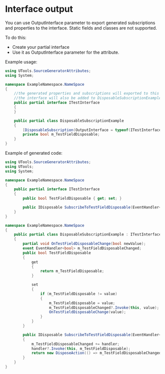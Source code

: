 # Interface output

You can use OutputInterface parameter to export generated subscriptions and properties to the interface. Static fields and
classes are not supported.

To do this:
- Create your partial interface
- Use it as OutputInterface parameter for the attribute.

Example usage:

```C#
using UTools.SourceGeneratorAttributes;
using System;

namespace ExampleNamespace.NameSpace
{
    //the generated properties and subscriptions will exported to this interface.
    //the interface will also be added to DisposableSubscriptionExample class.
    public partial interface ITestInterface
    {
    }

    public partial class DisposableSubscriptionExample
    {
        [DisposableSubscription(OutputInterface = typeof(ITestInterface))]
        private bool m_TestFieldDisposable;
    }
}

```

Example of generated code:

```C#
using UTools.SourceGeneratorAttributes;
using UTools;
using System;

namespace ExampleNamespace.NameSpace
{
    public partial interface ITestInterface
    {
        public bool TestFieldDisposable { get; set; }

        public IDisposable SubscribeToTestFieldDisposable(EventHandler<bool> handler);
    }
}

namespace ExampleNamespace.NameSpace
{
    public partial class DisposableSubscriptionExample : ITestInterface
    {
        partial void OnTestFieldDisposableChange(bool newValue);
        event EventHandler<bool> m_TestFieldDisposableChanged;
        public bool TestFieldDisposable
        {
            get
            {
                return m_TestFieldDisposable;
            }

            set
            {
                if (m_TestFieldDisposable != value)
                {
                    m_TestFieldDisposable = value;
                    m_TestFieldDisposableChanged?.Invoke(this, value);
                    OnTestFieldDisposableChange(value);
                }
            }
        }

        public IDisposable SubscribeToTestFieldDisposable(EventHandler<bool> handler)
        {
            m_TestFieldDisposableChanged += handler;
            handler?.Invoke(this, m_TestFieldDisposable);
            return new DisposeAction(() => m_TestFieldDisposableChanged -= handler);
        }
    }
}

```